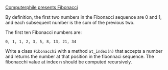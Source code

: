 [Computerphile presents Fibonacci](https://www.youtube.com/watch?v=7t_pTlH9HwA)

By definition, the first two numbers in the Fibonacci sequence are 0 and 1, and each subsequent number is the sum of the previous two.

The first ten Fibonacci numbers are:

```
0, 1, 1, 2, 3, 5, 8, 13, 21, 34
```

Write a class `Fibonacchi` with a method `at_index(n)` that accepts a number and returns the number at that position in the fibonnaci sequence. The fibonacchi value at index n should be computed recursively.
